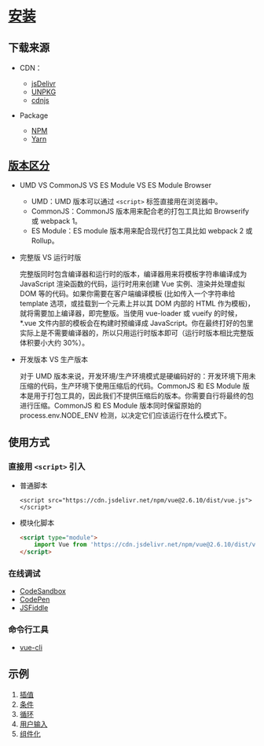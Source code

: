 
# [安装](https://cn.vuejs.org/v2/guide/installation.html)

## 下载来源

- CDN：

    - [jsDelivr](https://cdn.jsdelivr.net/npm/vue/)
    - [UNPKG](https://unpkg.com/vue@2.6.10/)
    - [cdnjs](https://cdnjs.cloudflare.com/ajax/libs/vue/2.6.10/vue.js)

- Package

    - [NPM](https://www.npmjs.com/package/vue)
    - [Yarn](https://yarnpkg.com/zh-Hant/package/vue)

## [版本区分](https://cn.vuejs.org/v2/guide/installation.html#%E5%AF%B9%E4%B8%8D%E5%90%8C%E6%9E%84%E5%BB%BA%E7%89%88%E6%9C%AC%E7%9A%84%E8%A7%A3%E9%87%8A)

- UMD VS CommonJS VS ES Module VS ES Module Browser

    - UMD：UMD 版本可以通过 `<script>` 标签直接用在浏览器中。
    - CommonJS：CommonJS 版本用来配合老的打包工具比如 Browserify 或 webpack 1。
    - ES Module：ES module 版本用来配合现代打包工具比如 webpack 2 或 Rollup。

- 完整版 VS 运行时版

    完整版同时包含编译器和运行时的版本，编译器用来将模板字符串编译成为 JavaScript 渲染函数的代码，运行时用来创建 Vue 实例、渲染并处理虚拟 DOM 等的代码。如果你需要在客户端编译模板 (比如传入一个字符串给 template 选项，或挂载到一个元素上并以其 DOM 内部的 HTML 作为模板)，就将需要加上编译器，即完整版。当使用 vue-loader 或 vueify 的时候，*.vue 文件内部的模板会在构建时预编译成 JavaScript。你在最终打好的包里实际上是不需要编译器的，所以只用运行时版本即可（运行时版本相比完整版体积要小大约 30%）。

- 开发版本 VS 生产版本

    对于 UMD 版本来说，开发环境/生产环境模式是硬编码好的：开发环境下用未压缩的代码，生产环境下使用压缩后的代码。CommonJS 和 ES Module 版本是用于打包工具的，因此我们不提供压缩后的版本。你需要自行将最终的包进行压缩。CommonJS 和 ES Module 版本同时保留原始的 process.env.NODE_ENV 检测，以决定它们应该运行在什么模式下。

## 使用方式

### 直接用 `<script>` 引入

- 普通脚本

    `<script src="https://cdn.jsdelivr.net/npm/vue@2.6.10/dist/vue.js"></script>`

- 模块化脚本

    ```html
    <script type="module">
        import Vue from 'https://cdn.jsdelivr.net/npm/vue@2.6.10/dist/vue.esm.browser.js'
    </script>
    ```

### 在线调试

- [CodeSandbox](https://codesandbox.io/)
- [CodePen](https://codepen.io)
- [JSFiddle](https://jsfiddle.net/chrisvfritz/50wL7mdz/)

### 命令行工具

- [vue-cli](https://github.com/vuejs/vue-cli)

## 示例

1. [插值](./examples/interpolation.html)
2. [条件](./examples/conditionals.html)
3. [循环](./examples/loops.html)
4. [用户输入](./examples/input.html)
5. [组件化](./examples/components.html)

